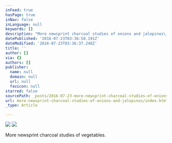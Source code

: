 ```yaml
---
inFeed: true
hasPage: true
inNav: false
inLanguage: null
keywords: []
description: "More newsprint charcoal studies of onions and jalopinos\_"
datePublished: '2016-07-23T03:36:50.191Z'
dateModified: '2016-07-23T03:36:37.248Z'
title: ''
author: []
via: {}
authors: []
publisher:
  name: null
  domain: null
  url: null
  favicon: null
starred: false
sourcePath: _posts/2016-07-23-more-newsprint-charcoal-studies-of-onions-and-jalopinos.md
url: more-newsprint-charcoal-studies-of-onions-and-jalopinos/index.html
_type: Article

---
```

![](https://the-grid-user-content.s3-us-west-2.amazonaws.com/a7f94745-b297-42de-80ef-80aa49b3ce61.jpg)
![](https://the-grid-user-content.s3-us-west-2.amazonaws.com/03ac7650-0eac-459b-929e-0e6ab18a78a2.jpg)

More newsprint charcoal studies of vegetables.